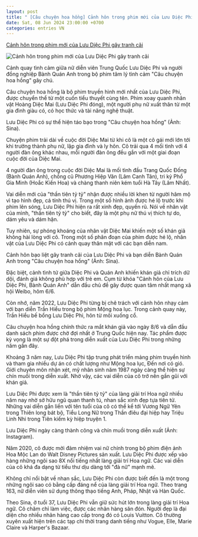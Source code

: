 ```yaml
---
layout: post
title: " [Câu chuyện hoa hồng] Cảnh hôn trong phim mới của Lưu Diệc Phi gây tranh cãi"
date: Sat, 08 Jun 2024 23:00:00 +0700
categories: entries VN
---
```

[Cảnh hôn trong phim mới của Lưu Diệc Phi gây tranh cãi](https://dantri.com.vn/van-hoa/canh-hon-trong-phim-moi-cua-luu-diec-phi-gay-tranh-cai-20240608152527233.htm)

![Cảnh hôn trong phim mới của Lưu Diệc Phi gây tranh cãi](https://cdnphoto.dantri.com.vn/9x5e8CZ0rg71s8v-mv-bk9BgZfA=/zoom/1200_630/2024/06/08/luu-diec-phi-crop-1717834305296.jpeg)

Cảnh quay tình cảm giữa nữ diễn viên Trung Quốc Lưu Diệc Phi và người đồng nghiệp Bành Quán Anh trong bộ phim tâm lý tình cảm "Câu chuyện hoa hồng" gây chú.

Câu chuyện hoa hồng là bộ phim truyền hình mới nhất của Lưu Diệc Phi, được chuyển thể từ một cuốn tiểu thuyết cùng tên. Phim xoay quanh nhân vật Hoàng Diệc Mai (Lưu Diệc Phi đóng), một người phụ nữ xuất thân từ một gia đình giàu có, có học thức và tài năng nghệ thuật.

Lưu Diệc Phi có sự thể hiện táo bạo trong "Câu chuyện hoa hồng" (Ảnh: Sina).

Chuyện phim trải dài về cuộc đời Diệc Mai từ khi cô là một cô gái mới lớn tới khi trưởng thành phụ nữ, lập gia đình và ly hôn. Cô trải qua 4 mối tình với 4 người đàn ông khác nhau, mỗi người đàn ông đều gắn với một giai đoạn cuộc đời của Diệc Mai.

4 người đàn ông trong cuộc đời Diệc Mai là mối tình đầu Trang Quốc Đống (Bành Quán Anh), chồng cũ Phương Hiệp Văn (Lâm Canh Tân), tri kỷ Phổ Gia Minh (Hoắc Kiến Hoa) và chàng thanh niên kém tuổi Hà Tây (Lâm Nhất).

Vai diễn mới của "thần tiên tỷ tỷ" nhận được nhiều lời khen từ người hâm mộ vì tạo hình đẹp, cá tính thú vị. Trong một số hình ảnh được hé lộ trước khi phim lên sóng, Lưu Diệc Phi hiện ra rất xinh đẹp, quyến rũ. Nói về nhân vật của mình, "thần tiên tỷ tỷ" cho biết, đây là một phụ nữ thú vị thích tự do, dám yêu và dám hận.

Tuy nhiên, sự phóng khoáng của nhân vật Diệc Mai khiến một số khán giả không hài lòng với cô. Trong một số phân đoạn của phim được hé lộ, nhân vật của Lưu Diệc Phi có cảnh quay thân mật với các bạn diễn nam.

Cảnh hôn bạo liệt gây tranh cãi của Lưu Diệc Phi và bạn diễn Bành Quán Anh trong "Câu chuyện hoa hồng" (Ảnh: Sina).

Đặc biệt, cảnh tình tứ giữa Diệc Phi và Quán Anh khiến khán giả chỉ trích dữ dội, đánh giá không phù hợp với trẻ em. Cụm từ khóa "Cảnh hôn của Lưu Diệc Phi, Bành Quán Anh" dẫn đầu chủ đề gây được quan tâm nhất mạng xã hội Weibo, hôm 6/6.

Còn nhớ, năm 2022, Lưu Diệc Phi từng bị chê trách với cảnh hôn nhạy cảm với bạn diễn Trần Hiểu trong bộ phim Mộng hoa lục. Trong cảnh quay này, Trần Hiểu bế bổng Lưu Diệc Phi, hôn từ môi xuống cổ.

Câu chuyện hoa hồng chính thức ra mắt khán giả vào ngày 8/6 và dẫn đầu danh sách phim được chờ đợi nhất ở Trung Quốc hiện nay. Tác phẩm được kỳ vọng là một sự đột phá trong diễn xuất của Lưu Diệc Phi trong những năm gần đây.

Khoảng 3 năm nay, Lưu Diệc Phi tập trung phát triển mảng phim truyền hình và tham gia nhiều dự án có chất lượng như Mộng hoa lục, Đến nơi có gió. Giới chuyên môn nhận xét, mỹ nhân sinh năm 1987 ngày càng thể hiện sự chín muồi trong diễn xuất. Nhờ vậy, các vai diễn của cô trở nên gần gũi với khán giả.

Lưu Diệc Phi được xem là "thần tiên tỷ tỷ" của làng giải trí Hoa ngữ nhiều năm nay nhờ sở hữu ngũ quan thanh tú, nhan sắc xinh đẹp tựa tiên tử. Những vai diễn gắn liền với tên tuổi của cô có thể kể tới Vương Ngữ Yên trong Thiên long bát bộ, Tiểu Long Nữ trong Thần điêu đại hiệp hay Triệu Linh Nhi trong Tiên kiếm kỳ hiệp truyện 1.

Lưu Diệc Phi ngày càng thành công và chín muồi trong diễn xuất (Ảnh: Instagram).

Năm 2020, cô được mời đảm nhiệm vai nữ chính trong bộ phim điện ảnh Hoa Mộc Lan do Walt Disney Pictures sản xuất. Lưu Diệc Phi được xếp vào hàng những ngôi sao 8X nổi tiếng nhất làng giải trí Hoa ngữ. Các vai diễn của cô khá đa dạng từ tiểu thư dịu dàng tới "đả nữ" mạnh mẽ.

Không chỉ nổi bật về nhan sắc, Lưu Diệc Phi còn được biết đến là một trong những ngôi sao có bằng cấp đáng nể của làng giải trí Hoa ngữ. Theo trang 163, nữ diễn viên sử dụng thông thạo tiếng Anh, Pháp, Nhật và Hàn Quốc.

Theo Sina, ở tuổi 37, Lưu Diệc Phi vẫn giữ sức hút lớn trong làng giải trí Hoa ngữ. Cô chăm chỉ làm việc, được các nhãn hàng săn đón. Người đẹp là đại diện cho nhiều nhãn hàng cao cấp trong đó có Louis Vuitton. Cô thường xuyên xuất hiện trên các tạp chí thời trang danh tiếng như Vogue, Elle, Marie Claire và Harper's Bazaar.

